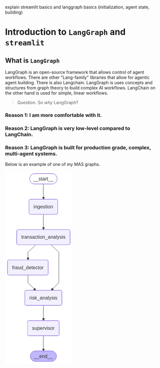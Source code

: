 explain streamlit basics and langgraph basics (initialization, agent state, building)
# Introduction to `LangGraph` and `streamlit`

## What is `LangGraph`
LangGraph is an open-source framework that allows control of agent workflows. There are other "Lang-family" libraries that allow for agentic agent building. There is also Langchain. LangGraph is uses concepts and structures from graph theory to build complex AI workflows. LangChain on the other hand is used for simple, linear workflows.

> Question. So *why* LangGraph?

### Reason 1: I am more comfortable with it.
### Reason 2: LangGraph is very low-level compared to LangChain.
### Reason 3: LangGraph is built for production grade, complex, multi-agent systems.

Below is an example of one of my MAS graphs.

![Financial Fraud MAS Graph](https://github.com/briannaghinds/ai-chatbot/blob/main/Intro%20Files/fraud_detector_graph.png)
